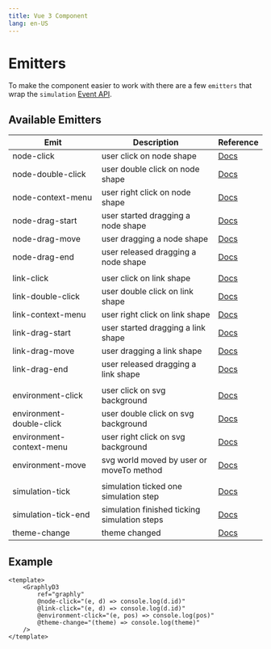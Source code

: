 ```yaml
---
title: Vue 3 Component
lang: en-US
---
```


# Emitters

To make the component easier to work with there are a few `emitters` that wrap the `simulation` [Event API](/simulation-api/event_api.html#event-api).

## Available Emitters

| Emit                     | Description                                  | Reference                                                       |
| ------------------------ | -------------------------------------------- | --------------------------------------------------------------- |
| node-click               | user click on node shape                     | [Docs](/simulation-api/event_api.html#node-click)               |
| node-double-click        | user double click on node shape              | [Docs](/simulation-api/event_api.html#node-double-click)        |
| node-context-menu        | user right click on node shape               | [Docs](/simulation-api/event_api.html#node-context-menu)        |
| node-drag-start          | user started dragging a node shape           | [Docs](/simulation-api/event_api.html#node-drag-start)          |
| node-drag-move           | user dragging a node shape                   | [Docs](/simulation-api/event_api.html#node-drag-move)           |
| node-drag-end            | user released dragging a node shape          | [Docs](/simulation-api/event_api.html#node-drag-end)            |
|                          |                                              |                                                                 |
| link-click               | user click on link shape                     | [Docs](/simulation-api/event_api.html#link-click)               |
| link-double-click        | user double click on link shape              | [Docs](/simulation-api/event_api.html#link-double-click)        |
| link-context-menu        | user right click on link shape               | [Docs](/simulation-api/event_api.html#link-context-menu)        |
| link-drag-start          | user started dragging a link shape           | [Docs](/simulation-api/event_api.html#link-drag-start)          |
| link-drag-move           | user dragging a link shape                   | [Docs](/simulation-api/event_api.html#link-drag-move)           |
| link-drag-end            | user released dragging a link shape          | [Docs](/simulation-api/event_api.html#link-drag-end)            |
|                          |                                              |                                                                 |
| environment-click        | user click on svg background                 | [Docs](/simulation-api/event_api.html#environment-click)        |
| environment-double-click | user double click on svg background          | [Docs](/simulation-api/event_api.html#environment-double-click) |
| environment-context-menu | user right click on svg background           | [Docs](/simulation-api/event_api.html#environment-context-menu) |
| environment-move         | svg world moved by user or moveTo method     | [Docs](/simulation-api/event_api.html#environment-move)         |
|                          |                                              |                                                                 |
| simulation-tick          | simulation ticked one simulation step        | [Docs](/simulation-api/event_api.html#simulation-tick)          |
| simulation-tick-end      | simulation finished ticking simulation steps | [Docs](/simulation-api/event_api.html#simulation-tick-end)      |
| theme-change             | theme changed                                | [Docs](/simulation-api/event_api.html#theme-change)             |

## Example

```vue
<template>
	<GraphlyD3
		ref="graphly"
		@node-click="(e, d) => console.log(d.id)"
		@link-click="(e, d) => console.log(d.id)"
		@environment-click="(e, pos) => console.log(pos)"
		@theme-change="(theme) => console.log(theme)"
	/>
</template>
```
